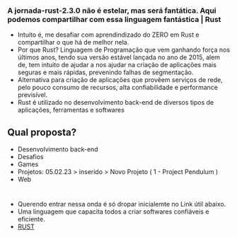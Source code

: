 ### A jornada-rust-2.3.0 não é estelar, mas será fantática. Aqui podemos compartilhar com essa linguagem fantástica | Rust
 
 - Intuito é, me desafiar com aprendindizado do ZERO em Rust e compartilhar o que há de melhor nela.
 - Por que Rust? Linguagem de Programação que vem ganhando força nos últimos anos, tendo sua versão estável lançada no ano de 2015, alem de, tem intuito de ajudar a nos ajudar na criação de aplicações mais seguras e mais rápidas, prevenindo falhas de segmentação.
 - Alternativa para criação de aplicações que provêem serviços de rede, pelo pouco consumo de recursos, alta confiabilidade e performance previsível.
 - Rust é utilizado no desenvolvimento back-end de diversos tipos de aplicações, ferramentas e softwares
 
## Qual proposta?
-  Desenvolvimento back-end
-  Desafios 
-  Games
-  Projetos: 
05.02.23 > inserido > Novo Projeto ( 1 - Project Pendulum )
-  Web
#
- Querendo entrar nessa onda é só dropar inicialemte no Link útil abaixo. 
 - Uma linguagem que capacita todos a criar softwares confiáveis e eficiente.
 - [RUST](https://www.rust-lang.org/) 

